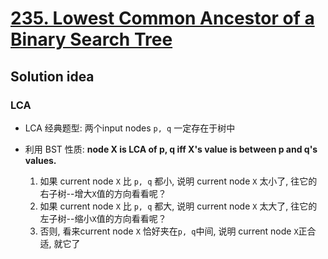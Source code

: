 # [235. Lowest Common Ancestor of a Binary Search Tree](https://leetcode.com/problems/lowest-common-ancestor-of-a-binary-search-tree/)

## Solution idea

### LCA

* LCA 经典题型: 两个input nodes `p, q` 一定存在于树中

* 利用 BST 性质: **node X is LCA of p, q iff X's value is between p and q's values.**
    1. 如果 current node `X` 比 `p, q` 都小, 说明 current node `X` 太小了, 往它的右子树--增大`X`值的方向看看呢？
    2. 如果 current node `X` 比 `p, q` 都大, 说明 current node `X` 太大了, 往它的左子树--缩小`X`值的方向看看呢？
    3. 否则, 看来current node `X` 恰好夹在`p, q`中间, 说明 current node `X`正合适, 就它了
